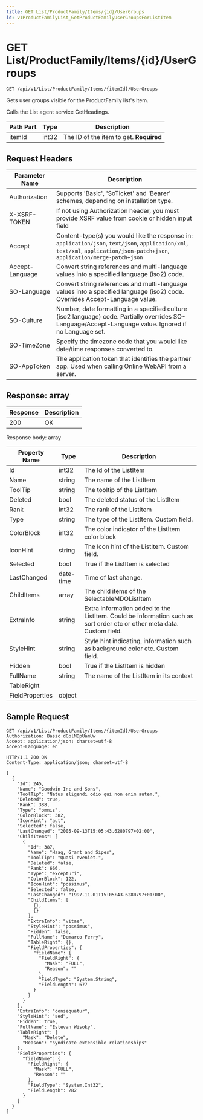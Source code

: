 ```yaml
---
title: GET List/ProductFamily/Items/{id}/UserGroups
id: v1ProductFamilyList_GetProductFamilyUserGroupsForListItem
---
```


# GET List/ProductFamily/Items/{id}/UserGroups

```http
GET /api/v1/List/ProductFamily/Items/{itemId}/UserGroups
```

Gets user groups visible for the ProductFamily list's item.

Calls the List agent service GetHeadings.




| Path Part | Type | Description |
|-----------|------|-------------|
| itemId | int32 | The ID of the item to get. **Required** |



## Request Headers

| Parameter Name | Description |
|----------------|-------------|
| Authorization  | Supports 'Basic', 'SoTicket' and 'Bearer' schemes, depending on installation type. |
| X-XSRF-TOKEN   | If not using Authorization header, you must provide XSRF value from cookie or hidden input field |
| Accept         | Content-type(s) you would like the response in: `application/json`, `text/json`, `application/xml`, `text/xml`, `application/json-patch+json`, `application/merge-patch+json` |
| Accept-Language | Convert string references and multi-language values into a specified language (iso2) code. |
| SO-Language | Convert string references and multi-language values into a specified language (iso2) code. Overrides Accept-Language value. |
| SO-Culture | Number, date formatting in a specified culture (iso2 language) code. Partially overrides SO-Language/Accept-Language value. Ignored if no Language set. |
| SO-TimeZone | Specify the timezone code that you would like date/time responses converted to. |
| SO-AppToken | The application token that identifies the partner app. Used when calling Online WebAPI from a server. |


## Response: array



| Response | Description |
|----------------|-------------|
| 200 | OK |

Response body: array

| Property Name | Type |  Description |
|----------------|------|--------------|
| Id | int32 | The Id of the ListItem |
| Name | string | The name of the ListItem |
| ToolTip | string | The tooltip of the ListItem |
| Deleted | bool | The deleted status of the ListItem |
| Rank | int32 | The rank of the ListItem |
| Type | string | The type of the ListItem. Custom field. |
| ColorBlock | int32 | The color indicator of the ListItem color block |
| IconHint | string | The Icon hint of the ListItem. Custom field. |
| Selected | bool | True if the ListItem is selected |
| LastChanged | date-time | Time of last change. |
| ChildItems | array | The child items of the SelectableMDOListItem |
| ExtraInfo | string | Extra information added to the ListItem. Could be information such as sort order etc or other meta data. Custom field. |
| StyleHint | string | Style hint indicating, information such as background color etc. Custom field. |
| Hidden | bool | True if the ListItem is hidden |
| FullName | string | The name of the ListItem in its context |
| TableRight |  |  |
| FieldProperties | object |  |

## Sample Request

```http!
GET /api/v1/List/ProductFamily/Items/{itemId}/UserGroups
Authorization: Basic dGplMDpUamUw
Accept: application/json; charset=utf-8
Accept-Language: en
```

```http_
HTTP/1.1 200 OK
Content-Type: application/json; charset=utf-8

[
  {
    "Id": 245,
    "Name": "Goodwin Inc and Sons",
    "ToolTip": "Natus eligendi odio qui non enim autem.",
    "Deleted": true,
    "Rank": 388,
    "Type": "omnis",
    "ColorBlock": 382,
    "IconHint": "aut",
    "Selected": false,
    "LastChanged": "2005-09-13T15:05:43.6280797+02:00",
    "ChildItems": [
      {
        "Id": 387,
        "Name": "Haag, Grant and Sipes",
        "ToolTip": "Quasi eveniet.",
        "Deleted": false,
        "Rank": 666,
        "Type": "excepturi",
        "ColorBlock": 122,
        "IconHint": "possimus",
        "Selected": false,
        "LastChanged": "1997-11-01T15:05:43.6280797+01:00",
        "ChildItems": [
          {},
          {}
        ],
        "ExtraInfo": "vitae",
        "StyleHint": "possimus",
        "Hidden": false,
        "FullName": "Demarco Ferry",
        "TableRight": {},
        "FieldProperties": {
          "fieldName": {
            "FieldRight": {
              "Mask": "FULL",
              "Reason": ""
            },
            "FieldType": "System.String",
            "FieldLength": 677
          }
        }
      }
    ],
    "ExtraInfo": "consequatur",
    "StyleHint": "sed",
    "Hidden": true,
    "FullName": "Estevan Wisoky",
    "TableRight": {
      "Mask": "Delete",
      "Reason": "syndicate extensible relationships"
    },
    "FieldProperties": {
      "fieldName": {
        "FieldRight": {
          "Mask": "FULL",
          "Reason": ""
        },
        "FieldType": "System.Int32",
        "FieldLength": 282
      }
    }
  }
]
```